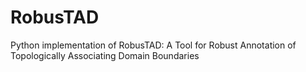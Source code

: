 # RobusTAD
Python implementation of RobusTAD: A Tool for Robust Annotation of Topologically Associating Domain Boundaries
